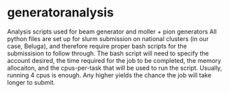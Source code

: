 # generatoranalysis
Analysis scripts used for beam generator and moller + pion generators
All python files are set up for slurm submission on national clusters (in our case, Beluga), and therefore require proper bash scripts for the submissision to follow through. The bash script will need to specify the account desired, the time required for the job to be completed, the memory allocaiton, and the cpus-per-task that will be used to run the script. Usually, running 4 cpus is enough. Any higher yields the chance the job will take longer to submit. 
